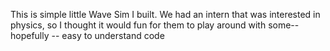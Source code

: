 This is simple little Wave Sim I built.
We had an intern that was interested in physics, so I thought it would fun for them to play around with some-- hopefully -- easy to understand code
